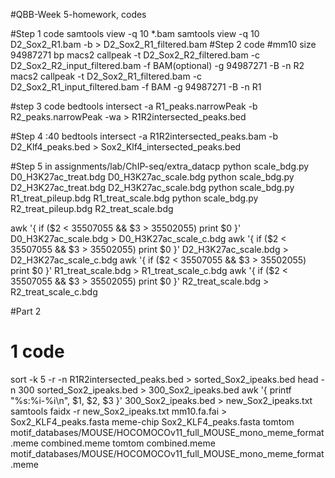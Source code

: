 
#QBB-Week 5-homework, codes

#Step 1 code
samtools view -q 10 *.bam
samtools view -q 10 D2_Sox2_R1.bam -b > D2_Sox2_R1_filtered.bam
#Step 2 code
#mm10 size 94987271 bp
macs2 callpeak -t D2_Sox2_R2_filtered.bam -c D2_Sox2_R2_input_filtered.bam -f BAM(optional) -g 94987271 -B -n R2
macs2 callpeak -t D2_Sox2_R1_filtered.bam -c D2_Sox2_R1_input_filtered.bam -f BAM -g 94987271 -B -n R1

#step 3 code
bedtools intersect -a R1_peaks.narrowPeak -b R2_peaks.narrowPeak -wa > R1R2intersected_peaks.bed

#Step 4 :40
bedtools intersect -a R1R2intersected_peaks.bam -b D2_Klf4_peaks.bed > Sox2_Klf4_intersected_peaks.bed

#Step 5 in assignments/lab/ChIP-seq/extra_datacp
python scale_bdg.py D0_H3K27ac_treat.bdg D0_H3K27ac_scale.bdg
python scale_bdg.py D2_H3K27ac_treat.bdg D2_H3K27ac_scale.bdg
python scale_bdg.py R1_treat_pileup.bdg R1_treat_scale.bdg
python scale_bdg.py R2_treat_pileup.bdg R2_treat_scale.bdg

awk '{ if ($2 < 35507055 && $3 > 35502055) print $0 }' D0_H3K27ac_scale.bdg > D0_H3K27ac_scale_c.bdg
awk '{ if ($2 < 35507055 && $3 > 35502055) print $0 }' D2_H3K27ac_scale.bdg > D2_H3K27ac_scale_c.bdg
awk '{ if ($2 < 35507055 && $3 > 35502055) print $0 }' R1_treat_scale.bdg > R1_treat_scale_c.bdg
awk '{ if ($2 < 35507055 && $3 > 35502055) print $0 }' R2_treat_scale.bdg > R2_treat_scale_c.bdg

#Part 2 
# 1 code
sort -k 5 -r -n R1R2intersected_peaks.bed > sorted_Sox2_ipeaks.bed
head -n 300 sorted_Sox2_ipeaks.bed > 300_Sox2_ipeaks.bed
awk '{ printf "%s:%i-%i\n", $1, $2, $3 }' 300_Sox2_ipeaks.bed > new_Sox2_ipeaks.txt
samtools faidx -r new_Sox2_ipeaks.txt mm10.fa.fai > Sox2_KLF4_peaks.fasta
meme-chip Sox2_KLF4_peaks.fasta 
tomtom motif_databases/MOUSE/HOCOMOCOv11_full_MOUSE_mono_meme_format.meme combined.meme
tomtom combined.meme motif_databases/MOUSE/HOCOMOCOv11_full_MOUSE_mono_meme_format.meme
